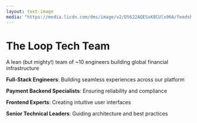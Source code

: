 ```yaml
---
layout: text-image
media: "https://media.licdn.com/dms/image/v2/D5622AQESxK8CUlx96A/feedshare-shrink_2048_1536/B56ZarUlpbGkAo-/0/1746631024384?e=1752105600&v=beta&t=DpBE6uHJuOtcoITA-eTPgyQ9iZw1YnWg-d82y4D77d8"
---
```


# The Loop Tech Team

A lean (but mighty!) team of ~10 engineers building global financial infrastructure

**Full-Stack Engineers**: Building seamless experiences across our platform

**Payment Backend Specialists**: Ensuring reliability and compliance

**Frontend Experts**: Creating intuitive user interfaces

**Senior Technical Leaders**: Guiding architecture and best practices


<!--
**Speaker Notes:**

Team Structure:
- Mix of senior and mid-level engineers
- Split between backend payment infrastructure and customer-facing features
- Strong focus on quality and reliability given financial nature

Team Experience:
- Combined decades of experience in fintech, payments, and banking
- Multiple engineers with prior experience at financial institutions
- Culture of mentorship and knowledge sharing
-->
